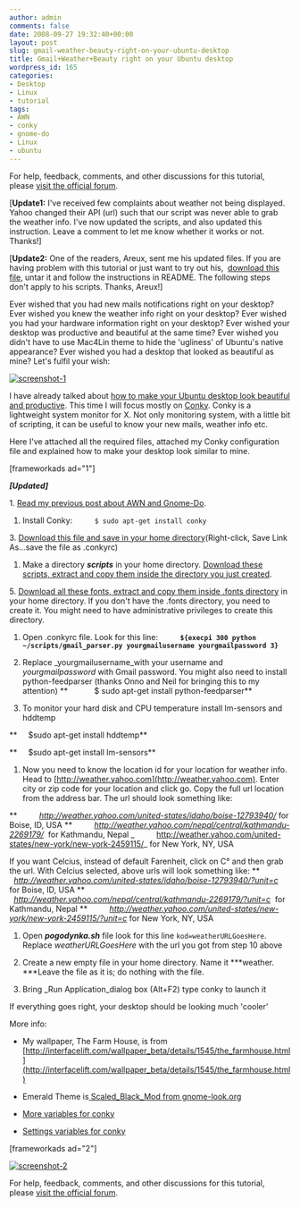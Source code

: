 ```yaml
---
author: admin
comments: false
date: 2008-09-27 19:32:40+00:00
layout: post
slug: gmail-weather-beauty-right-on-your-ubuntu-desktop
title: Gmail+Weather+Beauty right on your Ubuntu desktop
wordpress_id: 165
categories:
- Desktop
- Linux
- tutorial
tags:
- AWN
- conky
- gnome-do
- Linux
- ubuntu
---
```


For help, feedback, comments, and other discussions for this tutorial, please [visit the official forum](http://www.ashokgelal.com/forums/forum/linux/official-tutorials/gmailweatherbeauty-right-on-your-ubuntu-desktop/).





[**Update1:** I've received few complaints about weather not being displayed. Yahoo changed their API (url) such that our script was never able to grab the weather info. I've now updated the scripts, and also updated this instruction. Leave a comment to let me know whether it works or not. Thanks!]





[**Update2:** One of the readers, Areux, sent me his updated files. If you are having problem with this tutorial or just want to try out his,  [download this file](http://dl.dropbox.com/u/83257/simpleconky.tar.gz), untar it and follow the instructions in README. The following steps don't apply to his scripts. Thanks, Areux!]





Ever wished that you had new mails notifications right on your desktop? Ever wished you knew the weather info right on your desktop? Ever wished you had your hardware information right on your desktop? Ever wished your desktop was productive and beautiful at the same time? Ever wished you didn't have to use Mac4Lin theme to hide the 'ugliness' of Ubuntu's native appearance? Ever wished you had a desktop that looked as beautiful as mine? Let's fulfil your wish:





[![screenshot-1](http://www.ashokgelal.com/wp-content/uploads/2008/09/screenshot-1-300x187.png)](http://www.ashokgelal.com/2008/09/gmail-weather-beauty-right-on-your-ubuntu-desktop/screenshot-1/)










<!-- more -->



I have already talked about [how to make your Ubuntu desktop look beautiful and productive](http://www.quicktweaks.com/2008/04/11/three-little-things-to-make-your-ubuntu-desktop-beautiful-and-productive/). This time I will focus mostly on [Conky](http://conky.sourceforge.net/). Conky is a lightweight system monitor for X. Not only monitoring system, with a little bit of scripting, it can be useful to know your new mails, weather info etc.





Here I've attached all the required files, attached my Conky configuration file and explained how to make your desktop look similar to mine.






  [frameworkads ad="1"]







  **_[Updated]_**






1. [Read my previous post about AWN and Gnome-Do](http://www.quicktweaks.com/2008/04/11/three-little-things-to-make-your-ubuntu-desktop-beautiful-and-productive/).







  1. Install Conky: `     $ sudo apt-get install conky`





3. [Download this file and save in your home directory](http://dl.getdropbox.com/u/83257/.conkyrc)(Right-click, Save Link As...save the file as .conkyrc)







  1. Make a directory **_scripts_** in your home directory. [Download these scripts, extract and copy them inside the directory you just created](http://dl.getdropbox.com/u/83257/conkyscripts.zip).





5. [Download all these fonts, extract and copy them inside .fonts directory](http://dl.getdropbox.com/u/83257/conkyfonts.zip) in your home directory. If you don't have the .fonts directory, you need to create it. You might need to have administrative privileges to create this directory.







  1. Open .conkyrc file. Look for this line: **`     ${execpi 300 python ~/scripts/gmail_parser.py yourgmailusername yourgmailpassword 3}`**



  2. Replace _yourgmailusername_with your username and _yourgmailpassword_ with Gmail password. You might also need to install python-feedparser (thanks Onno and Neil for bringing this to my attention) **            $ sudo apt-get install python-feedparser**



  3. To monitor your hard disk and CPU temperature install lm-sensors and hddtemp






**     $sudo apt-get install hddtemp**





**     $sudo apt-get install lm-sensors**







  1. Now you need to know the location id for your location for weather info. Head to [http://weather.yahoo.com](http://weather.yahoo.com). Enter city or zip code for your location and click go. Copy the full url location from the address bar. The url should look something like:





**          _http://weather.yahoo.com/united-states/idaho/boise-12793940/_ for Boise, ID, USA **          _http://weather.yahoo.com/nepal/central/kathmandu-2269179/_  for Kathmandu, Nepal _          http://weather.yahoo.com/united-states/new-york/new-york-2459115/_ for New York, NY, USA





If you want Celcius, instead of default Farenheit, click on C° and then grab the url. With Celcius selected, above urls will look something like: **          _http://weather.yahoo.com/united-states/idaho/boise-12793940/?unit=c_ for Boise, ID, USA **          _http://weather.yahoo.com/nepal/central/kathmandu-2269179/?unit=c_  for Kathmandu, Nepal **          _http://weather.yahoo.com/united-states/new-york/new-york-2459115/?unit=c_ for New York, NY, USA







  1. Open **_pogodynka.sh_** file look for this line `kod=weatherURLGoesHere`. Replace _weatherURLGoesHere_ with the url you got from step 10 above



  2. Create a new empty file in your home directory. Name it ***weather. ***Leave the file as it is; do nothing with the file.



  3. Bring _Run Application_dialog box (Alt+F2) type conky to launch it






If everything goes right, your desktop should be looking much 'cooler'





More info:







  * My wallpaper, The Farm House, is from [http://interfacelift.com/wallpaper_beta/details/1545/the_farmhouse.html](http://interfacelift.com/wallpaper_beta/details/1545/the_farmhouse.html)


  * Emerald Theme is[ Scaled_Black_Mod from gnome-look.org](http://gnome-look.org/content/show.php/Scaled+Black+Mod?content=45402)


  * [More variables for conky ](http://conky.sourceforge.net/variables.html)


  * [Settings variables for conky](http://conky.sourceforge.net/config_settings.html)






  [frameworkads ad="2"]














  [![screenshot-2](http://www.ashokgelal.com/wp-content/uploads/2008/09/screenshot-2-300x187.png)](http://www.ashokgelal.com/2008/09/gmail-weather-beauty-right-on-your-ubuntu-desktop/screenshot-2/)






For help, feedback, comments, and other discussions for this tutorial, please [visit the official forum](http://www.ashokgelal.com/forums/forum/linux/official-tutorials/gmailweatherbeauty-right-on-your-ubuntu-desktop/).



